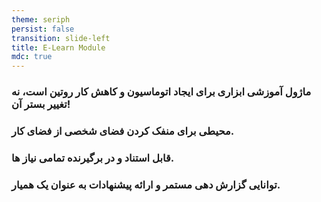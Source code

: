 ```yaml
---
theme: seriph
persist: false
transition: slide-left
title: E-Learn Module
mdc: true
---
```


<Titler :page-number="3" title="یکپارچگی" class="mb-5"/>
<CoolerBg/>
<div class="flex flex-col gap-5">

<h3 v-click>
ماژول آموزشی ابزاری برای ایجاد اتوماسیون و کاهش کار روتین است، نه تغییر بستر آن!
</h3>

<h3 v-click>
 محیطی برای منفک کردن فضای شخصی از فضای کار.
</h3>


<h3 v-click>
قابل استناد و در برگیرنده تمامی نیاز ها.
</h3>


<h3 v-click>
توانایی گزارش دهی مستمر و ارائه پیشنهادات به عنوان یک همیار.
</h3>


</div>
